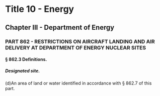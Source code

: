 
# Title 10 - Energy
## Chapter III - Department of Energy
### PART 862 - RESTRICTIONS ON AIRCRAFT LANDING AND AIR DELIVERY AT DEPARTMENT OF ENERGY NUCLEAR SITES
#### § 862.3 Definitions.
##### Designated site.

(d)An area of land or water identified in accordance with § 862.7 of this part.
